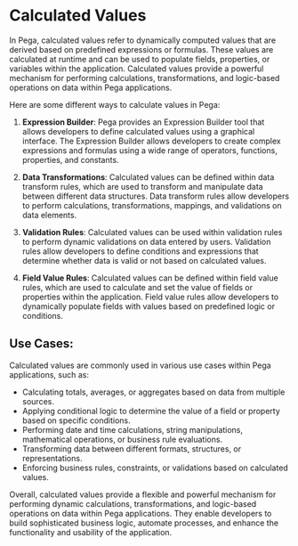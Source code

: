 # Calculated Values
In Pega, calculated values refer to dynamically computed values that are derived based on predefined expressions or formulas. These values are calculated at runtime and can be used to populate fields, properties, or variables within the application. Calculated values provide a powerful mechanism for performing calculations, transformations, and logic-based operations on data within Pega applications.

Here are some different ways to calculate values in Pega:

1. **Expression Builder**: Pega provides an Expression Builder tool that allows developers to define calculated values using a graphical interface. The Expression Builder allows developers to create complex expressions and formulas using a wide range of operators, functions, properties, and constants.

2. **Data Transformations**: Calculated values can be defined within data transform rules, which are used to transform and manipulate data between different data structures. Data transform rules allow developers to perform calculations, transformations, mappings, and validations on data elements.

3. **Validation Rules**: Calculated values can be used within validation rules to perform dynamic validations on data entered by users. Validation rules allow developers to define conditions and expressions that determine whether data is valid or not based on calculated values.

4. **Field Value Rules**: Calculated values can be defined within field value rules, which are used to calculate and set the value of fields or properties within the application. Field value rules allow developers to dynamically populate fields with values based on predefined logic or conditions.

## Use Cases: 

Calculated values are commonly used in various use cases within Pega applications, such as:
   - Calculating totals, averages, or aggregates based on data from multiple sources.
   - Applying conditional logic to determine the value of a field or property based on specific conditions.
   - Performing date and time calculations, string manipulations, mathematical operations, or business rule evaluations.
   - Transforming data between different formats, structures, or representations.
   - Enforcing business rules, constraints, or validations based on calculated values.

Overall, calculated values provide a flexible and powerful mechanism for performing dynamic calculations, transformations, and logic-based operations on data within Pega applications. They enable developers to build sophisticated business logic, automate processes, and enhance the functionality and usability of the application.